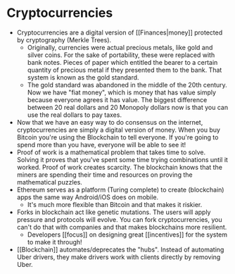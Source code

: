 # Cryptocurrencies

- Cryptocurrencies are a digital version of [[Finances|money]] protected by cryptography (Merkle Trees).
  - Originally, currencies were actual precious metals, like gold and silver coins. For the sake of portability, these were replaced with bank notes. Pieces of paper which entitled the bearer to a certain quantity of precious metal if they presented them to the bank. That system is known as the gold standard.
  - The gold standard was abandoned in the middle of the 20th century. Now we have "fiat money", which is money that has value simply because everyone agrees it has value. The biggest difference between 20 real dollars and 20 Monopoly dollars now is that you can use the real dollars to pay taxes.
- Now that we have an easy way to do consensus on the internet, cryptocurrencies are simply a digital version of money. When you buy Bitcoin you're using the Blockchain to tell everyone. If you're going to spend more than you have, everyone will be able to see it!
- Proof of work is a mathematical problem that takes time to solve. Solving it proves that you've spent some time trying combinations until it worked. Proof of work creates scarcity. The blockchain knows that the miners are spending their time and resources on proving the mathematical puzzles.
- Ethereum serves as a platform (Turing complete) to create (blockchain) apps the same way Android/iOS does on mobile.
  - It's much more flexible than Bitcoin and that makes it riskier.
- Forks in blockchain act like genetic mutations. The users will apply pressure and protocols will evolve. You can fork cryptocurrencies, you can't do that with companies and that makes blockchains more resilient.
  - Developers [[focus]] on designing great [[incentives]] for the system to make it through!
- [[Blockchain]] automates/deprecates the "hubs". Instead of automating Uber drivers, they make drivers work with clients directly by removing Uber.
